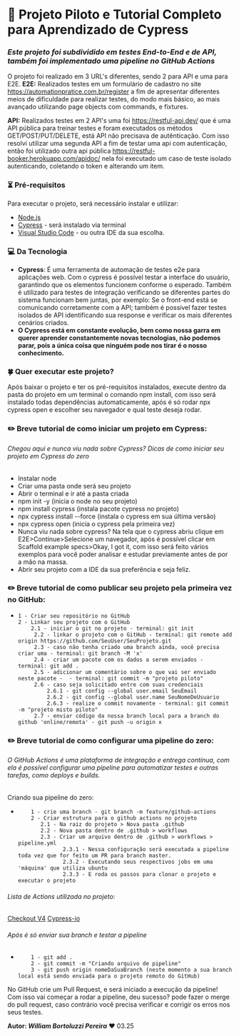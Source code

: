 # 🚀 Projeto Piloto e Tutorial Completo para Aprendizado de Cypress
### _Este projeto foi subdividido em testes End-to-End e de API, também foi implementado uma pipeline no GitHub Actions_
O projeto foi realizado em 3 URL's diferentes, sendo 2 para API e uma para E2E.
**E2E:** Realizados testes em um formulário de cadastro no site https://automationpratice.com.br/register a fim de apresentar diferentes meios de dificuldade para realizar testes, do modo mais básico, ao mais avançado utilizando page objects com commands, e fixtures.

**API:** Realizados testes em 2 API's uma foi https://restful-api.dev/ que é uma API pública para treinar testes e foram executados os métodos GET/POST/PUT/DELETE, está API não precisava de autênticação. Com isso resolvi utilizar uma segunda API a fim de testar uma api com autenticação, então foi utilizado outra api pública https://restful-booker.herokuapp.com/apidoc/ nela foi executado um caso de teste isolado autenticando, coletando o token e alterando um item.

### ⏳ Pré-requisitos
Para executar o projeto, será necessário instalar e utilizar:
* [Node.js](https://nodejs.org/en/download/)
* [Cypress](https://docs.cypress.io/app/get-started/why-cypress)  - será instalado via terminal
* [Visual Studio Code](https://code.visualstudio.com/download) - ou outra IDE da sua escolha.

### 💻 Da Tecnologia
* **Cypress**: É uma ferramenta de automação de testes e2e para aplicações web. Com o cypress é possível testar a interface do usuário, garantindo que os elementos funcionem conforme o esperado. Também é utilizado para testes de integração verificando se diferentes partes do sistema funcionam bem juntas, por exemplo: Se o front-end está se comunicando corretamente com a API; também é possível fazer testes isolados de API identificando sua response e verificar os mais diferentes cenários criados.
* **O Cypress está em constante evolução, bem como nossa garra em querer aprender constantemente novas tecnologias, não podemos parar, pois a única coisa que ninguém pode nos tirar é o nosso conhecimento.**

### 🍀 Quer executar este projeto?
Após baixar o projeto e ter os pré-requisitos instalados, execute dentro da pasta do projeto em um terminal o comando npm install, com isso será instalado todas dependências automaticamente, após é só rodar npx cypress open e escolher seu navegador e qual teste deseja rodar.

### ✏️ Breve tutorial de como iniciar um projeto em Cypress:
###### Chegou aqui e nunca viu nada sobre Cypress? Dicas de como iniciar seu projeto em Cypress do zero
* Instalar node
* Criar uma pasta onde será seu projeto
* Abrir o terminal e ir até a pasta criada
* npm init -y (inicia o node no seu projeto)
* npm install cypress (instala pacote cypress no projeto)
* npx cypress install --force (instala o cypress em sua última versão)
* npx cypress open (inicia o cypress pela primeira vez)
* Nunca viu nada sobre cypress? Na tela que o cypress abriu clique em E2E>Continue>Selecione um navegador, após é possível clicar em Scaffold example specs>Okay, I got it, com isso será feito vários exemplos para você poder analisar e estudar previamente antes de por a mão na massa.
* Abrir seu projeto com a IDE da sua preferência e seja feliz.

### ✏️ Breve tutorial de como publicar seu projeto pela primeira vez no GitHub:
*     1 - Criar seu repositório no GitHub
      2 - Linkar seu projeto com o GitHub
          2.1 - iniciar o git no projeto - terminal: git init
           2.2 - linkar o projeto com o GitHub - terminal: git remote add origin https://github.com/SeuUser/SeuProjeto.git
           2.3 - caso não tenha criado uma branch ainda, você precisa criar uma - terminal: git branch -M 'x'
           2.4 - criar um pacote com os dados a serem enviados - terminal: git add .
           2.5 - adicionar um comentário sobre o que vai ser enviado neste pacote -  - terminal: git commit -m "projeto piloto"
           2.6 - caso seja solicitado entre com suas credenciais
               2.6.1 - git config --global user.email SeuEmail
               2.6.2 - git config --global user.name SeuNomeDeUsuario
               2.6.3 - realize o commit novamente - terminal: git commit -m "projeto misto piloto"
           2.7 - enviar código da nossa branch local para a branch do github 'online/remota' - git push -u origin x

### ✏️ Breve tutorial de como configurar uma pipeline do zero:
###### O GitHub Actions é uma plataforma de integração e entrega contínua, com ela é possível configurar uma pipeline para  automatizar testes e outras tarefas, como deploys e builds.

Criando sua pipeline do zero:
*         1 - crie uma branch - git branch -m feature/github-actions
          2 - Criar estrutura para o github actions no projeto
        	 2.1 - Na raiz do projeto > Nova pasta .github
        	 2.2 - Nova pasta dentro de .github > workflows
        	 2.3 - Criar um arquivo dentro de .github > workflows > pipeline.yml
        			2.3.1 - Nessa configuração será executada a pipeline toda vez que for feito um PR para branch master.
        			2.3.2 - Executando seus respectivos jobs em uma 'máquina' que utiliza ubuntu
        			2.3.3 - E roda os passos para clonar o projeto e executar o projeto
###### Lista de Actions utilizada no projeto:
[Checkout V4](https://github.com/marketplace/actions/checkout) 
[Cypress-io](https://github.com/marketplace/actions/cypress-io) 

###### Após é só enviar sua branch e testar a pipeline
*         1 - git add .
          2 - git commit -m "Criando arquivo de pipeline"
          3 - git push origin nomeDaSuaBranch (neste momento a sua branch local está sendo enviada para o projeto remoto do GitHub)

No GitHub crie um Pull Request, e será iniciado a execução da pipeline! Com isso vai começar a rodar a pipeline, deu sucesso? pode fazer o merge do pull request, caso contrário você precisa verificar e corrigir os erros nos seus testes.

**Autor: _William Bortoluzzi Pereira_** ❤️ 03.25
